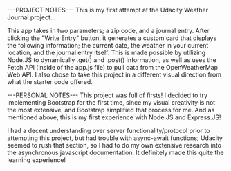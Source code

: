 ---PROJECT NOTES---
This is my first attempt at the Udacity Weather Journal project...

This app takes in two parameters; a zip code, and a journal entry. After clicking the "Write Entry" button, it generates a custom card that displays the following information; the current date, the weather in your current location, and the journal entry itself. This is made possible by utilizing Node.JS to dynamically .get() and .post() information, as well as uses the Fetch API (inside of the app.js file) to pull data from the OpenWeatherMap Web API. I also chose to take this project in a different visual direction from what the starter code offered.

---PERSONAL NOTES---
This project was full of firsts! I decided to try implementing Bootstrap for the first time, since my visual creativity is not the most extensive, and Bootstrap simplified that process for me. And as mentioned above, this is my first experience with Node.JS and Express.JS!

I had a decent understanding over server functionality/protocol prior to attempting this project, but had trouble with async-await functions; Udacity seemed to rush that section, so I had to do my own extensive research into the asynchronous javascript documentation. It definitely made this quite the learning experience!